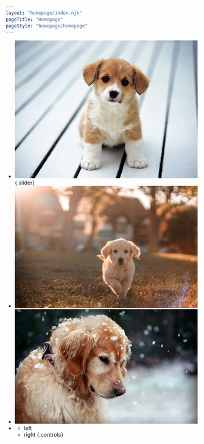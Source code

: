 ```yaml
---
layout: "homepage/index.njk"
pageTitle: "Homepage"
pageStyle: "homepage/homepage"
---
```


<!-- Banner section start. -->
- ![Cute dog](/en-us/assets/images/banner1copy.jpg) 
{.slider}
- ![Cute dog](/en-us/assets/images/banner2copy.jpeg)
- ![Cute dog](/en-us/assets/images/banner3copy.jpg)
-  
  - left
  - right
{.controls}
<!-- Banner section end. -->